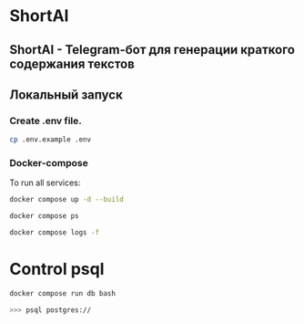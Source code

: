 # ShortAI

## ShortAI - Telegram-бот для генерации краткого содержания текстов

## Локальный запуск

### Create .env file. 
```bash
cp .env.example .env
```

### Docker-compose

To run all services:
``` bash
docker compose up -d --build
```

``` bash
docker compose ps
```

``` bash
docker compose logs -f
```

# Control psql
``` bash
docker compose run db bash

>>> psql postgres://
```
